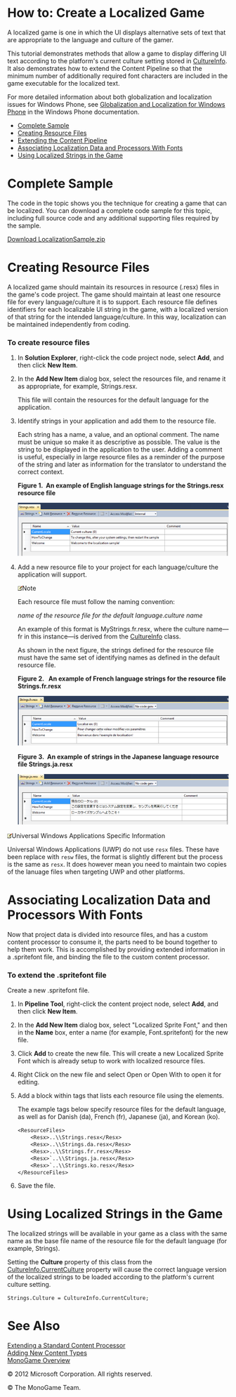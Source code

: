 

# How to: Create a Localized Game

A localized game is one in which the UI displays alternative sets of text that are appropriate to the language and culture of the gamer.

This tutorial demonstrates methods that allow a game to display differing UI text according to the platform's current culture setting stored in [CultureInfo](http://msdn.microsoft.com/en-us/library/system.globalization.cultureinfo.aspx). It also demonstrates how to extend the Content Pipeline so that the minimum number of additionally required font characters are included in the game executable for the localized text.

For more detailed information about both globalization and localization issues for Windows Phone, see [Globalization and Localization for Windows Phone](http://go.microsoft.com/fwlink/?LinkId=254839) in the Windows Phone documentation.

*   [Complete Sample](#ID4EKB)
*   [Creating Resource Files](#ID4ECC)
*   [Extending the Content Pipeline](#ID4EYF)
*   [Associating Localization Data and Processors With Fonts](#ID4EVEAC)
*   [Using Localized Strings in the Game](#ID4ETJAC)

# Complete Sample

The code in the topic shows you the technique for creating a game that can be localized. You can download a complete code sample for this topic, including full source code and any additional supporting files required by the sample.

[Download LocalizationSample.zip](http://go.microsoft.com/fwlink/?LinkId=258712)

# Creating Resource Files

A localized game should maintain its resources in resource (.resx) files in the game's code project. The game should maintain at least one resource file for every language/culture it is to support. Each resource file defines identifiers for each localizable UI string in the game, with a localized version of that string for the intended language/culture. In this way, localization can be maintained independently from coding.

### To create resource files

1.  In **Solution Explorer**, right-click the code project node, select **Add**, and then click **New Item**.
    
2.  In the **Add New Item** dialog box, select the resources file, and rename it as appropriate, for example, Strings.resx.
    
    This file will contain the resources for the default language for the application.
    
3.  Identify strings in your application and add them to the resource file.
    
    Each string has a name, a value, and an optional comment. The name must be unique so make it as descriptive as possible. The value is the string to be displayed in the application to the user. Adding a comment is useful, especially in large resource files as a reminder of the purpose of the string and later as information for the translator to understand the correct context.
    
    **Figure 1.  An example of English language strings for the Strings.resx resource file**
    
    ![](CP_HowTo_Localize_Strings.png)
4.  Add a new resource file to your project for each language/culture the application will support.
    
    ![](note.gif)Note
    
    Each resource file must follow the naming convention:
    
    _name of the resource file for the default language_._culture name_
    
    An example of this format is MyStrings.fr.resx, where the culture name—fr in this instance—is derived from the [CultureInfo](http://msdn.microsoft.com/en-us/library/system.globalization.cultureinfo.aspx) class.
    
    As shown in the next figure, the strings defined for the resource file must have the same set of identifying names as defined in the default resource file.
    
    **Figure 2.   An example of French language strings for the resource file Strings.fr.resx**
    
    ![](CP_HowTo_Localize_Strings_fr.png)
    
    **Figure 3.  An example of strings in the Japanese language resource file Strings.ja.resx**
    
    ![](CP_HowTo_Localize_Strings_ja.png)

![](note.gif)Universal Windows Applications Specific Information

Universal Windows Applications (UWP) do not use `resx` files. These have been replace with `resw` files, the format is slightly different but the process is the same as `resx`. It does however mean you need to maintain two copies of the lanuage files when targeting UWP and other platforms.

# Associating Localization Data and Processors With Fonts

Now that project data is divided into resource files, and has a custom content processor to consume it, the parts need to be bound together to help them work. This is accomplished by providing extended information in a .spritefont file, and binding the file to the custom content processor.

### To extend the .spritefont file

Create a new .spritefont file.

1.  In **Pipeline Tool**, right-click the content project node, select **Add**, and then click **New Item**.
    
2.  In the **Add New Item** dialog box, select "Localized Sprite Font," and then in the **Name** box, enter a name (for example, Font.spritefont) for the new file.
    
3.  Click **Add** to create the new file. This will create a new Localized Sprite Font which is already setup to work with localized resource files.
    
4.  Right Click on the new file and select Open or Open With to open it for editing.
        
5.  Add a block within <ResourceFiles> tags that lists each resource file using the <Resx> elements.
    
    The example tags below specify resource files for the default language, as well as for Danish (da), French (fr), Japanese (ja), and Korean (ko).
    
    ```
    <ResourceFiles>
        <Resx>..\\Strings.resx</Resx>
        <Resx>..\\Strings.da.resx</Resx>
        <Resx>..\\Strings.fr.resx</Resx>
        <Resx>`..\\Strings.ja.resx</Resx>
        <Resx>`..\\Strings.ko.resx</Resx>
    </ResourceFiles>
    ```
    
7.  Save the file.

# Using Localized Strings in the Game

The localized strings will be available in your game as a class with the same name as the base file name of the resource file for the default language (for example, Strings).

Setting the **Culture** property of this class from the [CultureInfo.CurrentCulture](http://msdn.microsoft.com/en-us/library/system.globalization.cultureinfo.currentculture.aspx) property will cause the correct language version of the localized strings to be loaded according to the platform's current culture setting.


    Strings.Culture = CultureInfo.CurrentCulture;

# See Also

[Extending a Standard Content Processor](CP_Extend_Processor.md)  
[Adding New Content Types](CP_Content_Advanced.md)  
[MonoGame Overview](MonoGame_Overview.md)  

© 2012 Microsoft Corporation. All rights reserved.

© The MonoGame Team.
